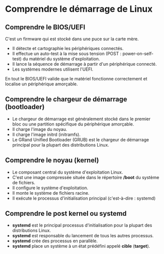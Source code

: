 # Comprendre le démarrage de Linux

## Comprendre le BIOS/UEFI

C'est un firmware qui est stocké dans une puce sur la carte mère.

- Il détecte et cartographie les périphériques connectés. 
- Il effectue un auto-test à la mise sous tension (POST : power-on-self-test) du matériel du système d'exploitation. 
- Il lance la séquence de démarrage à partir d'un périphérique connecté. 
- Les systèmes modernes utilisent l'UEFI.

En tout le BIOS/UEFI valide que le matériel fonctionne correctement et localise un périphérique amorçable. 

## Comprendre le chargeur de démarrage (bootloader)

- Le chargeur de démarrage est généralement stocké dans le premier bloc ou une partition spécifique du périphérique amorçable.
- Il charge l'image du noyau.
- Il charge l'image initrd (initramfs).
- Le GRand Unified Bootloader (GRUB) est le chargeur de démarrage principal pour la plupart des distributions Linux.

## Comprendre le noyau (kernel)

- Le composant central du système d'exploitation Linux.
- C'est une image compressée située dans le répertoire **/boot** du système de fichiers.
- Il configure le système d'exploitation.
- Il monte le système de fichiers racine.
- Il exécute le processus d'initialisation principal (c'est-à-dire : systemd)

## Comprendre le post kernel ou systemd

- **systemd** est le principal processus d'initialisation pour la plupart des distributions Linux.
- **systemd** est responsable du lancement de tous les autres processus.
- **systemd** crée des processus en parallèle.
- **systemd** place un système à un état prédéfini appelé **cible** (**target**).
